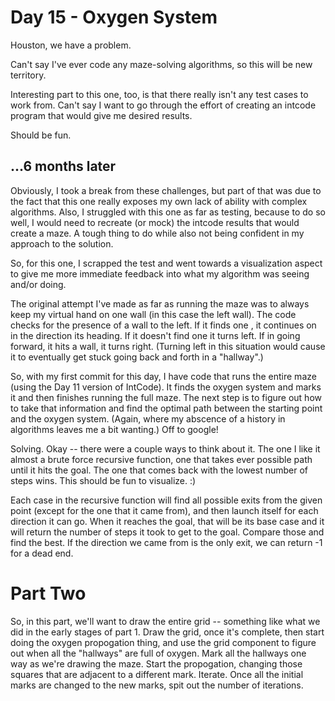 # Day 15 - Oxygen System

Houston, we have a problem.

Can't say I've ever code any maze-solving algorithms, so this will be new territory.

Interesting part to this one, too, is that there really isn't any test cases to work from. Can't say I want to go through the effort of creating an intcode program that would give me desired results.

Should be fun.

## ...6 months later

Obviously, I took a break from these challenges, but part of that was due to the fact that this one really exposes my own lack of ability with complex algorithms. Also, I struggled with this one as far as testing, because to do so well, I would need to recreate (or mock) the intcode results that would create a maze. A tough thing to do while also not being confident in my approach to the solution.

So, for this one, I scrapped the test and went towards a visualization aspect to give me more immediate feedback into what my algorithm was seeing and/or doing.

The original attempt I've made as far as running the maze was to always keep my virtual hand on one wall (in this case the left wall). The code checks for the presence of a wall to the left. If it finds one , it continues on in the direction its heading. If it doesn't find one it turns left. If in going forward, it hits a wall, it turns right. (Turning left in this situation would cause it to eventually get stuck going back and forth in a "hallway".)

So, with my first commit for this day, I have code that runs the entire maze (using the Day 11 version of IntCode). It finds the oxygen system and marks it and then finishes running the full maze. The next step is to figure out how to take that information and find the optimal path between the starting point and the oxygen system. (Again, where my abscence of a history in algorithms leaves me a bit wanting.) Off to google!

Solving. Okay -- there were a couple ways to think about it. The one I like it almost a brute force recursive function, one that takes ever possible path until it hits the goal. The one that comes back with the lowest number of steps wins. This should be fun to visualize. :)

Each case in the recursive function will find all possible exits from the given point (except for the one that it came from), and then launch itself for each direction it can go. When it reaches the goal, that will be its base case and it will return the number of steps it took to get to the goal. Compare those and find the best. If the direction we came from is the only exit, we can return -1 for a dead end.

# Part Two

So, in this part, we'll want to draw the entire grid -- something like what we did in the early stages of part 1. Draw the grid, once it's complete, then start doing the oxygen propogation thing, and use the grid component to figure out when all the "hallways" are full of oxygen. Mark all the hallways one way as we're drawing the maze. Start the propogation, changing those squares that are adjacent to a different mark. Iterate. Once all the initial marks are changed to the new marks, spit out the number of iterations.